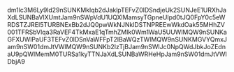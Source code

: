 dm1lc3M6Ly9ld29nSUNKMklqb2dJaklpTEFvZ0lDSndjeUk2SUNJeE1URXhJaXdLSUNBaVlXUmtJam9nSWpVdU1UQXlMamsyTGpneUlpd0tJQ0FpY0c5eWRDSTZJREl5TURBNExBb2dJQ0pwWkNJNklDSTNPREEwWkdOak55MHhZV001TFRSbVlqa3RaVEF4TkMxaE1qTmhZMlk0Wm1WaU5UUWlMQW9nSUNKaGFXUWlPaUF3TEFvZ0lDSnVaWFFpT2lBaWQzTWlMQW9nSUNKMGVYQmxJam9nSW01dmJtVWlMQW9nSUNKb2IzTjBJam9nSWlJc0NpQWdJbkJoZEdnaU9pQWlMemM0TURSa1kyTTNJaXdLSUNBaWRHeHpJam9nSW01dmJtVWlDbjA9
